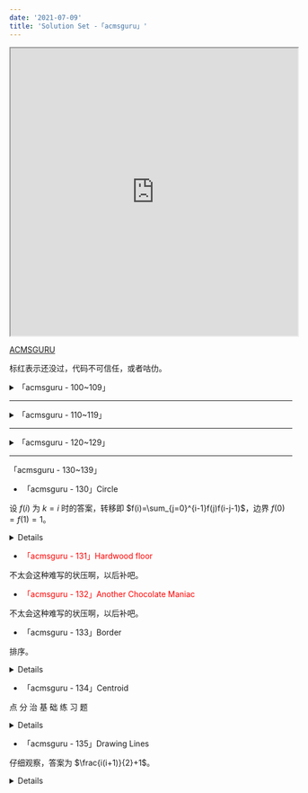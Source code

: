 ```yaml
---
date: '2021-07-09'
title: 'Solution Set -「acmsguru」'
---
```


<iframe height="512" width="512" src="https://www.html5tricks.com/demo/html5-ai-chess/index.html"></iframe>

[ACMSGURU](https://codeforces.com/problemsets/acmsguru/page/5)

标红表示还没过，代码不可信任，或者咕仂。

<details>

<summary>「acmsguru - 100~109」</summary>

- 「acmsguru - 100」A+B

略。

<details>

```cpp
#include<bits/stdc++.h>
using namespace std;
typedef long long ll;
inline ll read()
{
	ll x=0,f=0; char ch=getchar();
	while(ch<'0'||ch>'9') f|=(ch=='-'),ch=getchar();
	while(ch>='0'&&ch<='9') x=x*10+(ch&15),ch=getchar();
	return f?-x:x;
}
signed main()
{
	printf("%d\n",read()+read());
	return 0;
}
```

</details>

- <div style="color:red">「acmsguru - 101」Domino</div>

显然转成图论。把有相同数字的点连边，那么问题就成了找一条路径经过且仅经过每个点一次。找出哈密顿路即可。

但是判断是 NP😭。

重建图，把数字做点，牌做边，然后就成了找欧拉路，直接来。

<details>

```cpp
#include<bits/stdc++.h>
using namespace std;
typedef long long ll;
inline ll read() {
	ll x=0,f=0;
	char ch=getchar();
	while(ch<'0'||ch>'9') f|=(ch=='-'),ch=getchar();
	while(ch>='0'&&ch<='9') x=x*10+(ch&15),ch=getchar();
	return f?-x:x;
}
const int N=200,nds=7;
signed main() {
	int n=read();
	static int a[N],b[N],deg[10],mat[10][10],ans[N],cnt,Ans[N],ANS[N],vis[10],storing[N*2],cntot;
	vector<int> id[10][10];
	for(int i=1; i<=n; ++i) a[i]=read(),b[i]=read(),++mat[++a[i]][++b[i]],++mat[b[i]][a[i]],
		++deg[a[i]],++deg[b[i]],id[a[i]][b[i]].push_back(i),storing[++cntot]=a[i],storing[++cntot]=b[i];
	int tot=0;
	for(int i=1; i<=nds; ++i) (deg[i]&1)&&(++tot);
	if(tot&&tot!=2) return puts("No solution"),0;
	std::function<void(int)> dfs=[&](int x) {
		vis[x]=1;
		for(int i=1; i<=nds; ++i) (mat[x][i])&&(--mat[x][i],--mat[i][x],dfs(i),1);
		ans[++cnt]=x;
	};
	for(int i=1; i<=nds; ++i) if(deg[i]&1) { dfs(i); break; }
	(!cnt)&&(dfs(1),1);
	for(int i=1; i<=cntot; ++i) if(!vis[storing[i]]) return puts("No solution"),0;
	for(int i=1; i<cnt; ++i) {
		if(id[ans[i]][ans[i+1]].size()) Ans[i]=id[ans[i]][ans[i+1]].back(),id[ans[i]][ans[i+1]].pop_back(),ANS[i]=0;
		else if(id[ans[i+1]][ans[i]].size()) Ans[i]=id[ans[i+1]][ans[i]].back(),id[ans[i+1]][ans[i]].pop_back(),ANS[i]=1;
	}
	for(int i=1;i<cnt;++i) printf("%d %c\n",Ans[i],ANS[i]?'-':'+');
	return 0;
}
```

</details>

- 「acmsguru - 102」Coprimes

输出 $n$ 的欧拉函数值。

<details>

```cpp
#include<bits/stdc++.h>
using namespace std;
typedef long long ll;
inline ll read() {
	ll x=0,f=0;
	char ch=getchar();
	while(ch<'0'||ch>'9') f|=(ch=='-'),ch=getchar();
	while(ch>='0'&&ch<='9') x=x*10+(ch&15),ch=getchar();
	return f?-x:x;
}
signed main() {
	ll n=read(),ans=n;
	for(int i=2; i*i<=n; ++i) {
		if(n%i==0) {
			ans-=ans/i;
			for(; n%i==0; n/=i) ;
		}
	}
	if(n>1) ans-=ans/n;
	printf("%lld\n",ans);
	return 0;
}
```

</details>

- 「acmsguru - 103」Traffic Lights

暴难写的最短路板题。

<details>

```cpp
#include<bits/stdc++.h>
using namespace std;
typedef long long ll;
//#define getchar() (p1==p2&&(p2=(p1=buf)+fread(buf,1,1<<21,stdin),p1==p2)?EOF:*p1++)
char buf[1<<21],*p1=buf,*p2=buf;
inline ll read() {
	ll x=0,f=0;
	char ch=getchar();
	while(ch<'0'||ch>'9') f|=(ch=='-'),ch=getchar();
	while(ch>='0'&&ch<='9') x=x*10+(ch&15),ch=getchar();
	return f?-x:x;
}
const int N=400;
int n,m,st,ed,chr[2][2],a[N][N];
struct st {
	int c,t,b,p;
} lts[N];
void qwq(int v,int pr,int k) {
	if(pr<lts[v].t) {
		chr[k][0]=lts[v].c;
		chr[k][1]=lts[v].t-pr;
		return;
	}
	int tmp=(pr-lts[v].t)%(lts[v].b+lts[v].p);
	if(lts[v].c) {
		if(tmp<lts[v].b) chr[k][0]=0,chr[k][1]=lts[v].b-tmp;
		else chr[k][0]=1,chr[k][1]=lts[v].p-tmp+lts[v].b;
	}
	else {
		if(tmp<lts[v].p) chr[k][0]=1,chr[k][1]=lts[v].p-tmp;
		else chr[k][0]=0,chr[k][1]=lts[v].b-tmp+lts[v].p;
	}
}
int qaq(int v,int u,int pr,int f) {
	qwq(v,pr,0),qwq(u,pr,1);
	if(chr[0][0]==chr[1][0]) return 0;
	int tp0=chr[0][1];
	int tp1=chr[1][1];
	if(tp0==tp1) {
		if(f==2) return -1;
		else {
			int tp=qaq(v,u,pr+tp0,f+1);
			if(~tp) return tp+tp0;
			else return -1;
		}
	}
	return min(tp0,tp1);
}
int dis[N],prs[N],vis[N];
signed main() {
	st=read(),ed=read(),n=read(),m=read();
	for(int i=1; i<=n; ++i) {
		char s[10];
		scanf("%s",s);
		lts[i].c=s[0]=='P';
		lts[i].t=read();
		lts[i].b=read();
		lts[i].p=read();
	}
	const int inf=numeric_limits<int>::max();
	for(int i=1; i<=n; ++i) for(int j=1; j<=n; ++j)
		(i^j)&&(a[i][j]=inf);
	for(int i=1,x,y; i<=m; ++i) x=read(),y=read(),a[x][y]=a[y][x]=read();
	int now=st;
	for(int i=0; i<n; ++i) dis[i]=inf;
	for(int i=1; i<=n; ++i)
		(a[now][i]<inf)&&(dis[i]=a[now][i]+qaq(now,i,0,0),prs[i]=now),
		(a[now][i]==inf)&&(dis[i]=inf,prs[i]=0);
	vis[now]=1,prs[now]=0;
	for(int i=1; i<=n; ++i) {
		int k=0,m=inf;
		for(int j=1; j<=n; ++j)
			(!vis[j]&&dis[j]<m)&&(m=dis[k=j]);
		if(!k) break;
		vis[k]=1;
		for(int j=1; j<=n; ++j)
			if(k!=j&&a[k][j]!=inf) {
				int tp=qaq(k,j,dis[k],0);
				if(tp==-1) continue;
				if(dis[j]>dis[k]+tp+a[k][j]) dis[j]=dis[k]+tp+a[k][j],prs[j]=k;
			}
	}
	if(st==ed) printf("0\n%d\n",st);
	else if(dis[ed]==inf) puts("0");
	else {
		printf("%d\n",dis[ed]);
		now=ed; static int pas[N],k;
		while(prs[now]) pas[++k]=prs[now],now=prs[now];
		pas[0]=ed;
		for(int i=k; ~i; --i) printf("%d ",pas[i]);
	}
	return 0;
}
```

</details>

- 「acmsguru - 104」Little shop of flowers

设 $f(i,j)$ 为把前 $i$ 朵花放进前 $j$ 个花筒的最优。

转移即 $f(i,j)=\max\{f(i-1,j),f(i-1,j-1)+a(i,j)\}$，记录路径即可。

<details>

```cpp
#include<bits/stdc++.h>
using namespace std;
typedef long long ll;
inline ll read() {
	ll x=0,f=0;
	char ch=getchar();
	while(ch<'0'||ch>'9') f|=(ch=='-'),ch=getchar();
	while(ch>='0'&&ch<='9') x=x*10+(ch&15),ch=getchar();
	return f?-x:x;
}
const int N=200;
int a[N][N],lst[N][N],dp[N][N],pas[N],tot;
signed main() {
	int n=read(),m=read();
	for(int i=1; i<=n; ++i) for(int j=1; j<=m; ++j) a[i][j]=read();
	memset(dp,-0x3f,sizeof dp);
	for(int i=0; i<=m; ++i) dp[0][i]=0;
	for(int i=1; i<=n; ++i) for(int j=1; j<=m; ++j) {
		if(dp[i][j-1]>dp[i-1][j-1]+a[i][j]) dp[i][j]=dp[i][j-1],lst[i][j]=-1;
		else dp[i][j]=dp[i-1][j-1]+a[i][j],lst[i][j]=1;
	}
	printf("%d\n",dp[n][m]);
	function<void(int,int)> DIGUI=[&](int n,int m) {
		if(n==0) return;
		if(lst[n][m]==1) DIGUI(n-1,m-1),pas[++tot]=m;
		else if(lst[n][m]) DIGUI(n,m-1);
	};
	DIGUI(n,m);
	for(int i=1; i<=tot; ++i) printf("%d ",pas[i]);
	return 0;
}
```

</details>

- 「acmsguru - 105」Div 3

被 $3$ 除的仂分布是 $1,2,0,1,2,0,\dots$。然后答案显然是 $\lfloor\frac{n}{3}\rfloor\times+[n\bmod3=2]$。

<details>

```cpp
#include<bits/stdc++.h>
using namespace std;
typedef long long ll;
inline ll read() {
	ll x=0,f=0;
	char ch=getchar();
	while(ch<'0'||ch>'9') f|=(ch=='-'),ch=getchar();
	while(ch>='0'&&ch<='9') x=x*10+(ch&15),ch=getchar();
	return f?-x:x;
}
signed main() {
	int n=read();
	printf("%d\n",n/3*2+(n%3==2));
	return 0;
}
```

</details>

- 「acmsguru - 106」The equation

拓欧板子，没啥意义蒯仂个代码交了。

<details>

```cpp
#include<iostream>
#include<stdio.h>
#include<algorithm>
#include<iomanip>
#include<cmath>
#include<cstring>
#include<vector>
#define ll long long int
#define mod 1000000007
#define ceils(a,b) ceil(double(a)/double(b))
#define floors(a,b) floor(double(a)/double(b))
using namespace std;
ll extend(ll a,ll b,ll &x,ll &y)
{
    if(b==0){
        x=1;
        y=0;
        return a;
    }
    else{
        ll t=extend(b,a%b,x,y);
        ll c=x;
        x=y;
        y=c-a/b*y;
        return t;
    }
}
int main(){
    ll a,b,c,x1,x2,y1,y2;
    ll x,y,k1,k2,k3,k4,d,g;
    cin>>a>>b>>c>>x1>>x2>>y1>>y2;
    if(!(x1<=x2&&y1<=y2)) cout<<0<<endl;
    else if(a==0&&b==0) cout<<(c==0)*(x2-x1+1)*(y2-y1+1)<<endl;
    else if(a==0){
        y=-c/b;
        cout<<((b*y+c==0)&&(y1<=y&&y<=y2))*(x2-x1+1)<<endl;
    }
    else if(b==0){
        x=-c/a;
        cout<<((a*x+c==0)&&(x1<=x&&x<=x2))*(y2-y1+1)<<endl;
    }
    else{
        g=extend(a,b,x,y);
        if(c%g==0){
            a/=g;b/=g;c/=g;
            x*=-c;y*=-c;
            if(b>0){
                k1=ceils(x1-x,b);
                k2=floors(x2-x,b);
            }
            else{
                k1=ceils(x2-x,b);
                k2=floors(x1-x,b);
            }
            if(a<0){
                k3=ceils(y-y1,a);
                k4=floors(y-y2,a);
            }
            else{
                k3=ceils(y-y2,a);
                k4=floors(y-y1,a);
            }
            ll mi=min(k2,k4);
            ll ma=max(k1,k3);
            if(mi>=ma) cout<<mi-ma+1<<endl;
            else cout<<0<<endl;
        }
        else cout<<0<<endl;
    }
    return 0;
}
```

</details>

- 「acmsguru - 107」987654321 problem

打个表知道 $n\geqslant9$ 时有 $9$ 个解：`111111111;119357639;380642361;388888889;611111111;619357639;880642361;888888889`

然后就考虑往高位填数，填 $1$ 个 $(0,9]$ 和 $n-10$ 个 $[0,9]$，答案显然。

<details>

```cpp
#include<bits/stdc++.h>
using namespace std;
typedef long long ll;
inline ll read() {
	ll x=0,f=0;
	char ch=getchar();
	while(ch<'0'||ch>'9') f|=(ch=='-'),ch=getchar();
	while(ch>='0'&&ch<='9') x=x*10+(ch&15),ch=getchar();
	return f?-x:x;
}
signed main() {
	int n=read();
	if(n<9) puts("0");
	else {
		printf("%d",8*int(pow(9,n!=9)));
		for(int i=1; i<=n-10; ++i) printf("0");
	}
	return 0;
}
```

</details>

- 「acmsguru - 108」Self-numbers 2

可以直接筛出来，然后循环利用卡卡空间，真的是＊＊非要这么卡。

<details>

```cpp
#include<bits/stdc++.h>
using namespace std;
typedef long long ll;
inline ll read() {
	ll x=0,f=0;
	char ch=getchar();
	while(ch<'0'||ch>'9') f|=(ch=='-'),ch=getchar();
	while(ch>='0'&&ch<='9') x=x*10+(ch&15),ch=getchar();
	return f?-x:x;
}
const int N=5100,yu=1000;
struct Item { int x,i; } s[N];
signed main() {
	int m=read(),n=read();
	for(int i=0; i<n; ++i) s[i]=Item{(int)read(),i};
	sort(s,s+n,[](Item a,Item b){return a.x<b.x;});
	static int lt,rt,ans[N]; static bool lst[yu],nxt[yu];
	memset(lst,1,sizeof lst),memset(nxt,1,sizeof nxt);
	for(int i=1; i<=m; ++i) {
		if(i%yu==0) memcpy(lst,nxt,yu),memset(nxt,1,sizeof nxt);
		if(lst[i%yu]) {
			++lt;
			while(s[rt].x==lt) ans[s[rt++].i]=i;
		}
		int tp=0;
		for(int j=i; j; j/=10) tp+=j%10;
		if(tp+(i%yu)>=yu) nxt[(tp+(i%yu))%yu]=0;
		else lst[tp+(i%yu)]=0;
	}
	printf("%d\n",lt);
	for(int i=0; i<n; ++i) printf("%d ",ans[i]);
	return 0;
}
```

</details>

- <div style="color:red">「acmsguru - 109」Magic of David Copperfield II</div>

大约是用 $(i+j)\&1$ 来构造，先跳了。

<details>

```cpp
Oops, something went wrong.
```

</details>

</details>

---

<details>

<summary>「acmsguru - 110~119」</summary>

- <div style="color:red">「acmsguru - 110」Dungeon</div>

计几，不会，爬了。

- 「acmsguru - 111」Very simple problem

二分，高精用 Python。

<details>

```python
n=int(input())
l=0
r=n
ans=-1
while l<=r:
    mid=(l+r)//2
    if mid*mid<=n:
        l=mid+1
        ans=mid
    else:
        r=mid-1
print(ans)
```

</details>

- 「acmsguru - 112」a^b - b^a

没营养。

<details>

```python
a,b=input().split()
a,b=int(a),int(b)
print(a**b-b**a)
```

</details>

- 「acmsguru - 113」Nearly prime numbers

枚举因数，考虑快速判断质数。大数直接判，小数线性筛打表。

<details>

```cpp
#include<bits/stdc++.h>
using namespace std;
typedef long long ll;
inline ll read() {
	ll x=0,f=0;
	char ch=getchar();
	while(ch<'0'||ch>'9') f|=(ch=='-'),ch=getchar();
	while(ch>='0'&&ch<='9') x=x*10+(ch&15),ch=getchar();
	return f?-x:x;
}
signed main() {
	static bool vis[1000100];
	auto Prime=[&](int n=1000000) {
		static int pr[1000100];
		for(int i=2; i<=n; ++i) {
			if(!vis[i]) pr[++pr[0]]=i;
			for(int j=1; j<=pr[0]&&i*pr[j]<=n; ++j) {
				vis[i*pr[j]]=1;
				if(i%pr[j]==0) break;
			}
		}
	};
	Prime();
	auto ck=[&](ll x) {
		if(x<=1000000) return !vis[x];
		for(ll i=2; i*i<=x; ++i)
			if(x%i==0) return false;
		return true;
	};
	for(int T=read(); T; --T) {
		int n=read(),cnt=0;
		for(int i=2; i*i<=n; ++i)
			if(n%i==0) {
				if(ck(i)&&ck(n/i)) {cnt=2; break;}
				else break;
			}
		puts(cnt==2?"Yes":"No");
	}
	return 0;
}
```

</details>

- 「acmsguru - 114」Telecasting station

求解 $\sum|x_{i}-x_{0}|\times p_{i}$，带权中位数即可。

<details>

```cpp
#include<bits/stdc++.h>
using namespace std;
typedef long long ll;
inline ll read() {
	ll x=0,f=0;
	char ch=getchar();
	while(ch<'0'||ch>'9') f|=(ch=='-'),ch=getchar();
	while(ch>='0'&&ch<='9') x=x*10+(ch&15),ch=getchar();
	return f?-x:x;
}
const int N=15100;
struct st {double a; ll b;} s[N]; ll sum,cur;
signed main() {
	int n=read();
	for(int i=0; i<n; ++i) cin>>s[i].a,s[i].b=read(),sum+=s[i].b;
	sort(s,s+n,[](st x,st y){return x.a<y.a;});
	for(int i=0; i<n; ++i) if((cur+=s[i].b)*2>=sum) return printf("%.5f\n",s[i].a),0;
	return 0;
}
```

</details>

- 「acmsguru - 115」Calendar

模拟。

<details>

```cpp
#include<bits/stdc++.h>
using namespace std;
typedef long long ll;
inline ll read() {
	ll x=0,f=0;
	char ch=getchar();
	while(ch<'0'||ch>'9') f|=(ch=='-'),ch=getchar();
	while(ch>='0'&&ch<='9') x=x*10+(ch&15),ch=getchar();
	return f?-x:x;
}
const int dys[13]={0,31,28,31,30,31,30,31,31,30,31,30,31};
signed main() {
    int n=read(),m=read();
    if(n<1||m<1||m>13||n>dys[m]) return puts("Impossible"),0;
    int sum=n;
    for(int i=1; i<m; ++i) sum+=dys[i];
    printf("%d\n",sum%7==0?7:sum%7);
    return 0;
}
```

</details>

- 「acmsguru - 116」Index of super-prime

首先把 Super-Primes 筛出来，然后完全背包记录转移。

<details>

```cpp
#include<bits/stdc++.h>
using namespace std;
typedef long long ll;
inline ll read() {
	ll x=0,f=0;
	char ch=getchar();
	while(ch<'0'||ch>'9') f|=(ch=='-'),ch=getchar();
	while(ch>='0'&&ch<='9') x=x*10+(ch&15),ch=getchar();
	return f?-x:x;
}
const int N=10100;
int prime[N],tot,super[N],cnt,dp[N],lst[N];
signed main() {
    auto shai=[&](int n) {
        static int vis[N];
        for(int i=2; i<=n; ++i) {
            if(!vis[i]) prime[++tot]=i;
            for(int j=1; j<=tot&&prime[j]*i<=n; ++j) {
                vis[i*prime[j]]=1;
                if(i%prime[j]==0) break;
            }
        }
        for(int i=1; i<=tot&&prime[i]<=tot; ++i) super[++cnt]=prime[prime[i]];
    };
    int n=read(); shai(n);
    memset(dp,0x3f,sizeof dp),dp[0]=0;
    for(int i=1; i<=cnt; ++i) for(int j=super[i]; j<=n; ++j)
        (dp[j-super[i]]+1<dp[j])&&(dp[j]=dp[j-super[i]]+1,lst[j]=i);
    if(dp[n]==0x3f3f3f3f) puts("0");
    else {
        printf("%d\n",dp[n]);
        while(n) printf("%d ",super[lst[n]]),n-=super[lst[n]];
    }
    return 0;
}
```

</details>

- 「acmsguru - 117」Counting

快速幂板。

<details>

```cpp
#include<bits/stdc++.h>
using namespace std;
typedef long long ll;
inline ll read() {
	ll x=0,f=0;
	char ch=getchar();
	while(ch<'0'||ch>'9') f|=(ch=='-'),ch=getchar();
	while(ch>='0'&&ch<='9') x=x*10+(ch&15),ch=getchar();
	return f?-x:x;
}
ll QuickPow(ll base,int times,int MOD) {
    ll res=1;
    for(; times; times>>=1,base=base*base%MOD)
        (times&1)&&(res=res*base%MOD);
    return res;
}
signed main() {
    int n=read(),m=read(),k=read(),ans=0;
    for(int i=1; i<=n; ++i) ans+=QuickPow(read(),m,k)==0;
    printf("%d\n",ans);
    return 0;
}
```

</details>

- 「acmsguru - 118」Digital root

首先设 $n=$$\over{a[m]a[m-1]\dots a[1]}$，然后易证 $n\equiv \sum a[i](\operatorname{mod}~9)$。

于是把每个元素模个 $9$，然后就直接可以获得它的 $f(n)$，注意取模后结果为 $0$ 的话其值为 $9$。

也就是说 $f(n)=(n+8)\bmod9+1$，$f(\prod a[i])=(\prod a[i]+8)\bmod9+1$，好算了吧。

<details>

```cpp
#include<bits/stdc++.h>
using namespace std;
typedef long long ll;
inline ll read() {
	ll x=0,f=0;
	char ch=getchar();
	while(ch<'0'||ch>'9') f|=(ch=='-'),ch=getchar();
	while(ch>='0'&&ch<='9') x=x*10+(ch&15),ch=getchar();
	return f?-x:x;
}
signed main() {
    for(int T=read(); T; --T) {
        int n=read(); ll ans=0;
        for(ll i=0,s=1; i<n; ++i) s*=read(),s%=9,ans+=s,ans%=9;
        printf("%lld\n",ans%9?ans%9:9);
    }
    return 0;
}
```

</details>

- 「acmsguru - 119」Magic pairs

显然有循环节，先把 $a,b$ 模 $n$，然后分别的循环节就是 $\frac{n}{\gcd(a,n)},\frac{n}{\gcd(b,n)}$。求个 $\text{lcm}$ 即可。

<details>

```cpp
#include<bits/stdc++.h>
using namespace std;
typedef long long ll;
inline ll read() {
	ll x=0,f=0;
	char ch=getchar();
	while(ch<'0'||ch>'9') f|=(ch=='-'),ch=getchar();
	while(ch>='0'&&ch<='9') x=x*10+(ch&15),ch=getchar();
	return f?-x:x;
}
signed main() {
    ll n=read(),a=read()%n,b=read()%n;
    ll A=n/__gcd(a,n),B=n/__gcd(b,n);
    ll c=A/__gcd(A,B)*B;
    vector<pair<ll,ll>> ans;
    for(ll i=0; i<c; ++i) ans.push_back({a*i%n,b*i%n});
    sort(ans.begin(),ans.end());
    printf("%d\n",int(ans.size()));
    for(auto [x,y]:ans) printf("%lld %lld\n",x,y);
    return 0;
}
```

</details>

</details>

---

<details>

<summary>「acmsguru - 120~129」</summary>

- <div style="color:red">「acmsguru - 120」Archipelago</div>

计几，不会，跳了。

<details>

```cpp
Oops, something went wrong.
```

</details>

- 「acmsguru - 121」Bridges painting

充分暴露出我智商不足。直接 DFS 交替构造。

<details>

```cpp
#include<bits/stdc++.h>
using namespace std;
typedef long long ll;
inline ll read() {
	ll x=0,f=0;
	char ch=getchar();
	while(ch<'0'||ch>'9') f|=(ch=='-'),ch=getchar();
	while(ch>='0'&&ch<='9') x=x*10+(ch&15),ch=getchar();
	return f?-x:x;
}
const int N=200;
vector<int> G[N];
signed main() {
    static int n=read(),deg[N],co[N][N];
    memset(co,-1,sizeof co);
    for(int i=1; i<=n; ++i) for(int x; x=read();) G[i].push_back(x),++deg[i];
    function<void(int,int)> dfs=[&](int x,int c) {
        c^=1;
        for(int y:G[x]) if(co[x][y]==-1) co[x][y]=co[y][x]=c,dfs(y,c),c^=1;
    };
    for(int i=1; i<=n; ++i) if(deg[i]&1) dfs(i,0);
    for(int i=1; i<=n; ++i) dfs(i,0);
    for(int i=1; i<=n; ++i) if(deg[i]>1) {
        bool zr=0,on=0;
        for(int x:G[i]) zr|=(co[i][x]==0),on|=(co[i][x]==1);
        if(!zr||!on) return puts("No solution"),0;
    }
    for(int i=1; i<=n; ++i,puts("0")) for(int x:G[i]) printf("%d ",co[i][x]+1);
    return 0;
}
```

</details>

- <div style="color:red">「acmsguru - 122」The book</div>

Hamilton 回路板题，有空补补这个知识点。

<details>

```cpp
Oops, something went wrong.
```

</details>

- 「acmsguru - 123」The book

？？？这什么智障题？

<details>

```cpp
#include<bits/stdc++.h>
using namespace std;
typedef long long ll;
inline ll read() {
	ll x=0,f=0;
	char ch=getchar();
	while(ch<'0'||ch>'9') f|=(ch=='-'),ch=getchar();
	while(ch>='0'&&ch<='9') x=x*10+(ch&15),ch=getchar();
	return f?-x:x;
}
ll fib[50];
signed main() {
    int n=read();
    fib[1]=fib[2]=1;
    for(int i=3; i<=n; ++i) fib[i]=fib[i-1]+fib[i-2];
    printf("%lld\n",accumulate(fib+1,fib+n+1,0));
    return 0;
}
```

</details>

- <div style="color:red">「acmsguru - 124」Broken line</div>

哪来这么多计算几何！！![](//啧.tk/fn)

<details>

```cpp
// Oops, something went wrong.
```

</details>

- 「acmsguru - 125」Shtirlits

注意到 $F$ 中一定包含 $0$（一定存在至少一个最大值），然后所有 $\forall (i,j),s.t.F(i,j)=0$，可以推出 $G(i,j)=n^{2}$，然后把 $(i,j)$ 周围的非零 $F$ 减一，把变成零的 $F$ 加入零的队伍。

DFS 搜即可。

<details>

```cpp
#include<bits/stdc++.h>
using namespace std;
typedef long long ll;
inline ll read() {
	ll x=0,f=0;
	char ch=getchar();
	while(ch<'0'||ch>'9') f|=(ch=='-'),ch=getchar();
	while(ch>='0'&&ch<='9') x=x*10+(ch&15),ch=getchar();
	return f?-x:x;
}
const int N=50;
int a[N][N],ans[N][N],vis[N][N];
signed main() {
    int n=read(),k=n*n; memset(a,-1,sizeof a);
    queue<pair<int,int>> q;
    for(int i=1; i<=n; ++i) for(int j=1; j<=n; ++j) ((a[i][j]=read())==0)&&(q.push({i,j}),ans[i][j]=k);
    const vector<pair<int,int>> dir{{1,0},{-1,0},{0,1},{0,-1}};
    function<void(int,int,int)> fs=[&](int x,int y,int k) {
        for(auto [dx,dy]:dir) {
            auto [nx,ny]=make_pair(x+dx,y+dy);
            if(a[nx][ny]==0) ans[nx][ny]=k,a[nx][ny]=-1,vis[nx][ny]=1,fs(nx,ny,k);
            else if(a[nx][ny]>0&&!(--a[nx][ny])) q.push({nx,ny});
        }
    };
    for(; q.size(); q.pop(),--k) {
        auto [x,y]=q.front();
        if(!vis[x][y]) vis[x][y]=1,ans[x][y]=k,a[x][y]=-1,fs(x,y,k);
    }
    for(int i=1; i<=n; ++i) for(int j=1; j<=n; ++j) if(!ans[i][j]) return puts("NO SOLUTION"),0;
    for(int i=1; i<=n; ++i,puts("")) for(int j=1; j<=n; ++j) printf("%d ",ans[i][j]);
    return 0;
}
```

</details>

- 「acmsguru - 126」Boxes

结论是 $\frac{a+b}{\gcd(a,b)}$ 是否为 $2^{k}$，如果是答案就是 $k$，否则无解。

不会证明。

<details>

```cpp
#include<bits/stdc++.h>
using namespace std;
typedef long long ll;
inline ll read() {
	ll x=0,f=0;
	char ch=getchar();
	while(ch<'0'||ch>'9') f|=(ch=='-'),ch=getchar();
	while(ch>='0'&&ch<='9') x=x*10+(ch&15),ch=getchar();
	return f?-x:x;
}
int main() {
    ll a=read(),b=read(),g=__gcd(a,b);
    a/=g,b/=g;
    for(ll k=0; k<33; ++k) if((1ll<<k)==a+b) return printf("%d\n",k),0;
    puts("-1");
    return 0;
}
```

</details>

- 「acmsguru - 127」Telephone directory

我看不懂，但我大受震撼。

<details>

```cpp
#include<bits/stdc++.h>
using namespace std;
typedef long long ll;
inline ll read() {
	ll x=0,f=0;
	char ch=getchar();
	while(ch<'0'||ch>'9') f|=(ch=='-'),ch=getchar();
	while(ch>='0'&&ch<='9') x=x*10+(ch&15),ch=getchar();
	return f?-x:x;
}
int cnt[10];
signed main() {
    int k=read(),n=read(),ans=2;
    for(; n--;) ++cnt[read()/1000];
    for(int i=1; i<10; ++i) (cnt[i])&&(((cnt[i]%k==0)&&(ans+=cnt[i]/k)),((cnt[i]%k)&&(ans+=cnt[i]/k+1)));
    printf("%d\n",ans);
    return 0;
}
```

</details>

- <div style="color:red">「acmsguru - 128」Snake</div>

计算几何 ![](//啧.tk//wx)。

<details>

```cpp
Oops, something went wrong.
```

</details>

- <div style="color:red">「acmsguru - 129」Inheritance</div>

这神笔题库哪来这么多计几？？？

<details>

```cpp
Oops, something went wrong.
```

</details>

</details>

---

<!-- <details> -->

<summary>「acmsguru - 130~139」</summary>

- 「acmsguru - 130」Circle

设 $f(i)$ 为 $k=i$ 时的答案，转移即 $f(i)=\sum_{j=0}^{i-1}f(j)f(i-j-1)$，边界 $f(0)=f(1)=1$。

<details>

```cpp
#include<bits/stdc++.h>
using namespace std;
typedef long long ll;
inline ll read() {
	ll x=0,f=0;
	char ch=getchar();
	while(ch<'0'||ch>'9') f|=(ch=='-'),ch=getchar();
	while(ch>='0'&&ch<='9') x=x*10+(ch&15),ch=getchar();
	return f?-x:x;
}
ll dp[50];
signed main() {
    int n=read();
    dp[1]=dp[0]=1;
    for(int i=2; i<=n; ++i)
        for(int j=0; j<i; ++j) dp[i]+=dp[j]*dp[i-j-1];
    printf("%lld %lld\n",dp[n],n+1);
    return 0;
}
```

</details>

- <div style="color:red">「acmsguru - 131」Hardwood floor</div>

不太会这种难写的状压啊，以后补吧。

- <div style="color:red">「acmsguru - 132」Another Chocolate Maniac</div>

不太会这种难写的状压啊，以后补吧。

- 「acmsguru - 133」Border

排序。

<details>

```cpp
#include<bits/stdc++.h>
using namespace std;
typedef long long ll;
#define getchar() (p1==p2&&(p2=(p1=buf)+fread(buf,1,1<<21,stdin),p1==p2)?EOF:*p1++)
char buf[1<<21],*p1=buf,*p2=buf;
inline ll read() {
	ll x=0,f=0;
	char ch=getchar();
	while(ch<'0'||ch>'9') f|=(ch=='-'),ch=getchar();
	while(ch>='0'&&ch<='9') x=x*10+(ch&15),ch=getchar();
	return f?-x:x;
}
const int N=16100;
signed main() {
	int n=read();
	vector<pair<int,int>> vec(n);
	for(auto &[x,y]:vec) x=read(),y=read();
	sort(vec.begin(),vec.end());
	int ans=0,mx=vec.begin()->second;
	for(auto i=0u; i<vec.size(); ++i) (vec[i].second<mx)&&(++ans),(vec[i].second>mx)&&(mx=vec[i].second);
	printf("%d\n",ans);
	return 0;
}
```

</details>

- 「acmsguru - 134」Centroid

点 分 治 基 础 练 习 题

<details>

```cpp
#include<bits/stdc++.h>
using namespace std;
typedef long long ll;
#define getchar() (p1==p2&&(p2=(p1=buf)+fread(buf,1,1<<21,stdin),p1==p2)?EOF:*p1++)
char buf[1<<21],*p1=buf,*p2=buf;
inline ll read() {
	ll x=0,f=0;
	char ch=getchar();
	while(ch<'0'||ch>'9') f|=(ch=='-'),ch=getchar();
	while(ch>='0'&&ch<='9') x=x*10+(ch&15),ch=getchar();
	return f?-x:x;
}
const int N=16100;
int dp[N],n,sz[N],rt;
vector<int> G[N];
void dfs(int x,int las) {
	sz[x]=1; int mx=0;
	for(int y:G[x]) if(y!=las) {
		dfs(y,x),sz[x]+=sz[y];
		dp[x]=max(dp[x],sz[y]);
	}
	dp[x]=max(dp[x],n-sz[x]);
	if(dp[x]<dp[rt]) rt=x;
}
signed main() {
	n=read(),dp[0]=n+1;
	for(int i=1,x,y; i<n; ++i) x=read(),y=read(),G[x].push_back(y),G[y].push_back(x);
	dfs(1,0);
	vector<int> rid;
	for(int i=1; i<=n; ++i) if(dp[i]==dp[rt]) rid.push_back(i);
	printf("%d %d\n",dp[rt],(int)rid.size());
	for(int x:rid) printf("%d ",x);
	return 0;
}
```

</details>

- 「acmsguru - 135」Drawing Lines

仔细观察，答案为 $\frac{i(i+1)}{2}+1$。

<details>

```cpp
#include<bits/stdc++.h>
using namespace std;
typedef long long ll;
#define getchar() (p1==p2&&(p2=(p1=buf)+fread(buf,1,1<<21,stdin),p1==p2)?EOF:*p1++)
char buf[1<<21],*p1=buf,*p2=buf;
inline ll read() {
	ll x=0,f=0;
	char ch=getchar();
	while(ch<'0'||ch>'9') f|=(ch=='-'),ch=getchar();
	while(ch>='0'&&ch<='9') x=x*10+(ch&15),ch=getchar();
	return f?-x:x;
}
signed main() {
	ll tmp=read();
	printf("%lld\n",(tmp+1)*tmp/2+1);
	return 0;
}
```

</details>

</details>